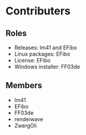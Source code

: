 # Contributers

## Roles

- Releases: lm41 and EFibo
- Linux packages: EFibo 
- License: EFibo
- Windows installer: FF03de

## Members

- lm41
- EFibo
- FF03de
- rendeiwave
- ZwergOli